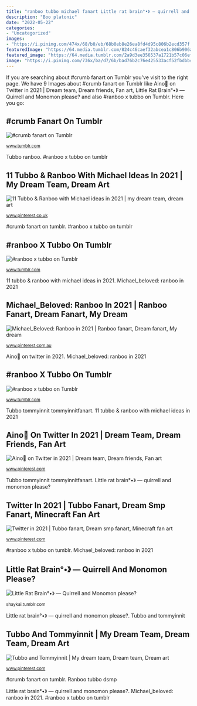 ```yaml
---
title: "ranboo tubbo michael fanart Little rat brain°•》 — quirrell and monomon please?"
description: "Boo platonic"
date: "2022-05-22"
categories:
- "Uncategorized"
images:
- "https://i.pinimg.com/474x/68/b0/eb/68b0eb8e26ea8fd4d95c806b2ecd357f.jpg"
featuredImage: "https://64.media.tumblr.com/824c46caef32abcea1c806b906afee3a/6ffbbb25f8c10571-2c/s1280x1920/d24fc5a5aba363ac21e3ec428355cfedf8d417f5.jpg"
featured_image: "https://64.media.tumblr.com/2a9d3ee356537a1721b57c06eff84fa0/f09650e1f73938f9-f4/s500x750/39ed2240935c925dc2c84eb6190d113024d56b95.jpg"
image: "https://i.pinimg.com/736x/ba/d7/6b/bad76b2c76e425533acf52fbdbb42fe8.jpg"
---
```


If you are searching about #crumb fanart on Tumblr you've visit to the right page. We have 9 Images about #crumb fanart on Tumblr like Aino🦎 on Twitter in 2021 | Dream team, Dream friends, Fan art, Little Rat Brain°•》 — Quirrell and Monomon please? and also #ranboo x tubbo on Tumblr. Here you go:

## #crumb Fanart On Tumblr

![#crumb fanart on Tumblr](https://64.media.tumblr.com/2a9d3ee356537a1721b57c06eff84fa0/f09650e1f73938f9-f4/s500x750/39ed2240935c925dc2c84eb6190d113024d56b95.jpg "#crumb fanart on tumblr")

<small>www.tumblr.com</small>

Tubbo ranboo. #ranboo x tubbo on tumblr

## 11 Tubbo &amp; Ranboo With Michael Ideas In 2021 | My Dream Team, Dream Art

![11 Tubbo &amp; Ranboo with Michael ideas in 2021 | my dream team, dream art](https://i.pinimg.com/474x/68/b0/eb/68b0eb8e26ea8fd4d95c806b2ecd357f.jpg "Twitter in 2021")

<small>www.pinterest.co.uk</small>

#crumb fanart on tumblr. #ranboo x tubbo on tumblr

## #ranboo X Tubbo On Tumblr

![#ranboo x tubbo on Tumblr](https://64.media.tumblr.com/f5cc7ba5394dac10e262b336b896d186/f51bb6f2d0ea297d-1c/s1280x1920/a3419b781c4afc5aeec48bdf81e5875969b2a980.jpg "#ranboo x tubbo on tumblr")

<small>www.tumblr.com</small>

11 tubbo &amp; ranboo with michael ideas in 2021. Michael_beloved: ranboo in 2021

## Michael_Beloved: Ranboo In 2021 | Ranboo Fanart, Dream Fanart, My Dream

![Michael_Beloved: Ranboo in 2021 | Ranboo fanart, Dream fanart, My dream](https://i.pinimg.com/736x/72/99/45/72994527df0f6c0112bdc08808b26b2f.jpg "Tubbo smp tbh")

<small>www.pinterest.com.au</small>

Aino🦎 on twitter in 2021. Michael_beloved: ranboo in 2021

## #ranboo X Tubbo On Tumblr

![#ranboo x tubbo on Tumblr](https://64.media.tumblr.com/824c46caef32abcea1c806b906afee3a/6ffbbb25f8c10571-2c/s1280x1920/d24fc5a5aba363ac21e3ec428355cfedf8d417f5.jpg "Michael_beloved: ranboo in 2021")

<small>www.tumblr.com</small>

Tubbo tommyinnit tommyinnitfanart. 11 tubbo &amp; ranboo with michael ideas in 2021

## Aino🦎 On Twitter In 2021 | Dream Team, Dream Friends, Fan Art

![Aino🦎 on Twitter in 2021 | Dream team, Dream friends, Fan art](https://i.pinimg.com/736x/26/7d/16/267d165640e94f1e648557d605667b9b.jpg "#ranboo x tubbo on tumblr")

<small>www.pinterest.com</small>

Tubbo tommyinnit tommyinnitfanart. Little rat brain°•》 — quirrell and monomon please?

## Twitter In 2021 | Tubbo Fanart, Dream Smp Fanart, Minecraft Fan Art

![Twitter in 2021 | Tubbo fanart, Dream smp fanart, Minecraft fan art](https://i.pinimg.com/736x/ba/d7/6b/bad76b2c76e425533acf52fbdbb42fe8.jpg "Tubbo and tommyinnit")

<small>www.pinterest.com</small>

#ranboo x tubbo on tumblr. Michael_beloved: ranboo in 2021

## Little Rat Brain°•》 — Quirrell And Monomon Please?

![Little Rat Brain°•》 — Quirrell and Monomon please?](https://64.media.tumblr.com/3e8f28debe7167f604633f587b5e9a33/4b1a25d6b89b1407-ce/s1280x1920/e9fe574c6ed985bb0509b725fb16b099b5fb763c.png "Boo platonic")

<small>shaykai.tumblr.com</small>

Little rat brain°•》 — quirrell and monomon please?. Tubbo and tommyinnit

## Tubbo And Tommyinnit | My Dream Team, Dream Team, Dream Art

![Tubbo and Tommyinnit | My dream team, Dream team, Dream art](https://i.pinimg.com/736x/85/8c/03/858c031b00c2e332ed1f1bf83d7073ba.jpg "#ranboo x tubbo on tumblr")

<small>www.pinterest.com</small>

#crumb fanart on tumblr. Ranboo tubbo dsmp

Little rat brain°•》 — quirrell and monomon please?. Michael_beloved: ranboo in 2021. #ranboo x tubbo on tumblr
